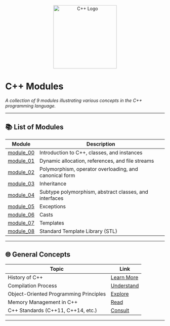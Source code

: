 <!-- Banner Image -->
<div align="center">
  <!-- Replace the URL below with the path to your image -->
  <img src="https://raw.githubusercontent.com/isocpp/logos/master/cpp_logo.png" alt="C++ Logo" width="200"/>
</div>

# C++ Modules

*A collection of 9 modules illustrating various concepts in the C++ programming language.*

---

## 📚 List of Modules

| Module                                            | Description                                             |
|---------------------------------------------------|---------------------------------------------------------|
| [module_00](./module_00/README.md)                | Introduction to C++, classes, and instances             |
| [module_01](./module_01/README.md)                | Dynamic allocation, references, and file streams        |
| [module_02](./module_02/README.md)                | Polymorphism, operator overloading, and canonical form  |
| [module_03](./module_03/README.md)                | Inheritance                                             |
| [module_04](./module_04/README.md)                | Subtype polymorphism, abstract classes, and interfaces  |
| [module_05](./module_05/README.md)                | Exceptions                                              |
| [module_06](./module_06/README.md)                | Casts                                                   |
| [module_07](./module_07/README.md)                | Templates                                               |
| [module_08](./module_08/README.md)                | Standard Template Library (STL)                         |

---

## 🌐 General Concepts

| Topic                                  | Link                                                                                  |
|----------------------------------------|---------------------------------------------------------------------------------------|
| History of C++                         | [Learn More](https://en.wikipedia.org/wiki/C%2B%2B)                                   |
| Compilation Process                    | [Understand](https://www.geeksforgeeks.org/compilation-process-in-c/)                 |
| Object-Oriented Programming Principles | [Explore](https://www.tutorialspoint.com/cplusplus/cpp_object_oriented.htm)           |
| Memory Management in C++               | [Read](https://www.cplusplus.com/doc/tutorial/dynamic/)                               |
| C++ Standards (C++11, C++14, etc.)     | [Consult](https://en.cppreference.com/w/cpp/11)                                       |

---


